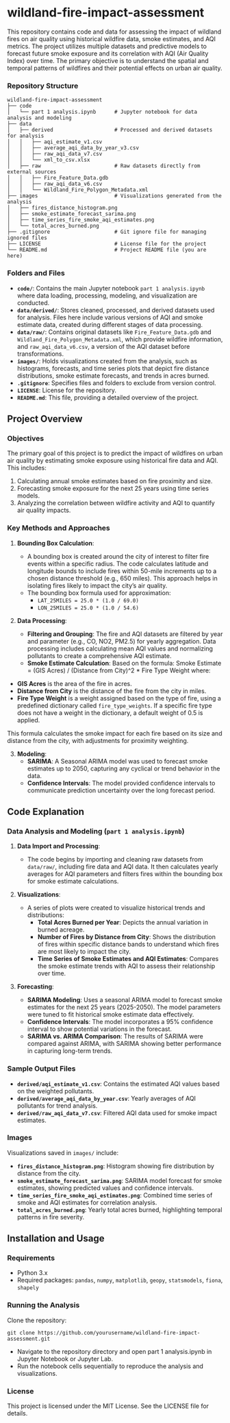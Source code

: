 # wildland-fire-impact-assessment

This repository contains code and data for assessing the impact of wildland fires on air quality using historical wildfire data, smoke estimates, and AQI metrics. The project utilizes multiple datasets and predictive models to forecast future smoke exposure and its correlation with AQI (Air Quality Index) over time. The primary objective is to understand the spatial and temporal patterns of wildfires and their potential effects on urban air quality.

### Repository Structure
```
wildland-fire-impact-assessment
├── code
│   └── part 1 analysis.ipynb      # Jupyter notebook for data analysis and modeling
├── data
│   ├── derived                    # Processed and derived datasets for analysis
│   │   ├── aqi_estimate_v1.csv
│   │   ├── average_aqi_data_by_year_v3.csv
│   │   ├── raw_aqi_data_v7.csv
│   │   └── xml_to_csv.xlsx
│   ├── raw                        # Raw datasets directly from external sources
│   │   ├── Fire_Feature_Data.gdb
│   │   ├── raw_aqi_data_v6.csv
│   │   └── Wildland_Fire_Polygon_Metadata.xml
├── images                         # Visualizations generated from the analysis
│   ├── fires_distance_histogram.png
│   ├── smoke_estimate_forecast_sarima.png
│   ├── time_series_fire_smoke_aqi_estimates.png
│   └── total_acres_burned.png
├── .gitignore                     # Git ignore file for managing ignored files
├── LICENSE                        # License file for the project
└── README.md                      # Project README file (you are here)

```

### Folders and Files

- **`code/`**: Contains the main Jupyter notebook `part 1 analysis.ipynb` where data loading, processing, modeling, and visualization are conducted.
- **`data/derived/`**: Stores cleaned, processed, and derived datasets used for analysis. Files here include various versions of AQI and smoke estimate data, created during different stages of data processing.
- **`data/raw/`**: Contains original datasets like `Fire_Feature_Data.gdb` and `Wildland_Fire_Polygon_Metadata.xml`, which provide wildfire information, and `raw_aqi_data_v6.csv`, a version of the AQI dataset before transformations.
- **`images/`**: Holds visualizations created from the analysis, such as histograms, forecasts, and time series plots that depict fire distance distributions, smoke estimate forecasts, and trends in acres burned.
- **`.gitignore`**: Specifies files and folders to exclude from version control.
- **`LICENSE`**: License for the repository.
- **`README.md`**: This file, providing a detailed overview of the project.

## Project Overview

### Objectives

The primary goal of this project is to predict the impact of wildfires on urban air quality by estimating smoke exposure using historical fire data and AQI. This includes:
1. Calculating annual smoke estimates based on fire proximity and size.
2. Forecasting smoke exposure for the next 25 years using time series models.
3. Analyzing the correlation between wildfire activity and AQI to quantify air quality impacts.

### Key Methods and Approaches

1. **Bounding Box Calculation**:  
   - A bounding box is created around the city of interest to filter fire events within a specific radius. The code calculates latitude and longitude bounds to include fires within 50-mile increments up to a chosen distance threshold (e.g., 650 miles). This approach helps in isolating fires likely to impact the city’s air quality.
   - The bounding box formula used for approximation:
     - `LAT_25MILES = 25.0 * (1.0 / 69.0)`
     - `LON_25MILES = 25.0 * (1.0 / 54.6)`

2. **Data Processing**:
   - **Filtering and Grouping**: The fire and AQI datasets are filtered by year and parameter (e.g., CO, NO2, PM2.5) for yearly aggregation. Data processing includes calculating mean AQI values and normalizing pollutants to create a comprehensive AQI estimate.
   - **Smoke Estimate Calculation**:
     Based on the formula:
     Smoke Estimate = (GIS Acres) / (Distance from City)^2 * Fire Type Weight
     where:
  - **GIS Acres** is the area of the fire in acres.
  - **Distance from City** is the distance of the fire from the city in miles.
  - **Fire Type Weight** is a weight assigned based on the type of fire, using a predefined dictionary called `fire_type_weights`. If a specific fire type does not have a weight in the dictionary, a default weight of 0.5 is applied.

  This formula calculates the smoke impact for each fire based on its size and distance from the city, with adjustments for proximity weighting.

3. **Modeling**:
   - **SARIMA**: A Seasonal ARIMA model was used to forecast smoke estimates up to 2050, capturing any cyclical or trend behavior in the data.
   - **Confidence Intervals**: The model provided confidence intervals to communicate prediction uncertainty over the long forecast period.

## Code Explanation

### Data Analysis and Modeling (`part 1 analysis.ipynb`)

1. **Data Import and Processing**:
   - The code begins by importing and cleaning raw datasets from `data/raw/`, including fire data and AQI data. It then calculates yearly averages for AQI parameters and filters fires within the bounding box for smoke estimate calculations.

2. **Visualizations**:
   - A series of plots were created to visualize historical trends and distributions:
     - **Total Acres Burned per Year**: Depicts the annual variation in burned acreage.
     - **Number of Fires by Distance from City**: Shows the distribution of fires within specific distance bands to understand which fires are most likely to impact the city.
     - **Time Series of Smoke Estimates and AQI Estimates**: Compares the smoke estimate trends with AQI to assess their relationship over time.

3. **Forecasting**:
   - **SARIMA Modeling**: Uses a seasonal ARIMA model to forecast smoke estimates for the next 25 years (2025-2050). The model parameters were tuned to fit historical smoke estimate data effectively.
   - **Confidence Intervals**: The model incorporates a 95% confidence interval to show potential variations in the forecast.
   - **SARIMA vs. ARIMA Comparison**: The results of SARIMA were compared against ARIMA, with SARIMA showing better performance in capturing long-term trends.

### Sample Output Files

- **`derived/aqi_estimate_v1.csv`**: Contains the estimated AQI values based on the weighted pollutants.
- **`derived/average_aqi_data_by_year.csv`**: Yearly averages of AQI pollutants for trend analysis.
- **`derived/raw_aqi_data_v7.csv`**: Filtered AQI data used for smoke impact estimates.

### Images

Visualizations saved in `images/` include:
- **`fires_distance_histogram.png`**: Histogram showing fire distribution by distance from the city.
- **`smoke_estimate_forecast_sarima.png`**: SARIMA model forecast for smoke estimates, showing predicted values and confidence intervals.
- **`time_series_fire_smoke_aqi_estimates.png`**: Combined time series of smoke and AQI estimates for correlation analysis.
- **`total_acres_burned.png`**: Yearly total acres burned, highlighting temporal patterns in fire severity.

## Installation and Usage

### Requirements

- Python 3.x
- Required packages: `pandas`, `numpy`, `matplotlib`, `geopy`, `statsmodels`,  `fiona`, `shapely`

### Running the Analysis

Clone the repository:
```
git clone https://github.com/yourusername/wildland-fire-impact-assessment.git
```
- Navigate to the repository directory and open part 1 analysis.ipynb in Jupyter Notebook or Jupyter Lab.
- Run the notebook cells sequentially to reproduce the analysis and visualizations.

### License
This project is licensed under the MIT License. See the LICENSE file for details.
